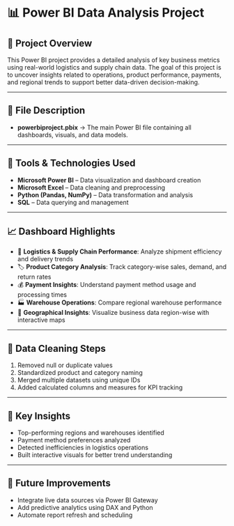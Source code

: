 # 📊 Power BI Data Analysis Project

## 🧠 Project Overview
This Power BI project provides a detailed analysis of key business metrics using real-world logistics and supply chain data. The goal of this project is to uncover insights related to operations, product performance, payments, and regional trends to support better data-driven decision-making.

---

## 📂 File Description
- **powerbiproject.pbix** → The main Power BI file containing all dashboards, visuals, and data models.

---

## 🧩 Tools & Technologies Used
- **Microsoft Power BI** – Data visualization and dashboard creation  
- **Microsoft Excel** – Data cleaning and preprocessing  
- **Python (Pandas, NumPy)** – Data transformation and analysis  
- **SQL** – Data querying and management  

---

## 📈 Dashboard Highlights
- 🚚 **Logistics & Supply Chain Performance**: Analyze shipment efficiency and delivery trends  
- 🏷️ **Product Category Analysis**: Track category-wise sales, demand, and return rates  
- 💰 **Payment Insights**: Understand payment method usage and processing times  
- 🏭 **Warehouse Operations**: Compare regional warehouse performance  
- 📍 **Geographical Insights**: Visualize business data region-wise with interactive maps  

---

## 🧹 Data Cleaning Steps
1. Removed null or duplicate values  
2. Standardized product and category naming  
3. Merged multiple datasets using unique IDs  
4. Added calculated columns and measures for KPI tracking  

---

## 🚀 Key Insights
- Top-performing regions and warehouses identified  
- Payment method preferences analyzed  
- Detected inefficiencies in logistics operations  
- Built interactive visuals for better trend understanding  

---

## 📅 Future Improvements
- Integrate live data sources via Power BI Gateway  
- Add predictive analytics using DAX and Python  
- Automate report refresh and scheduling  
